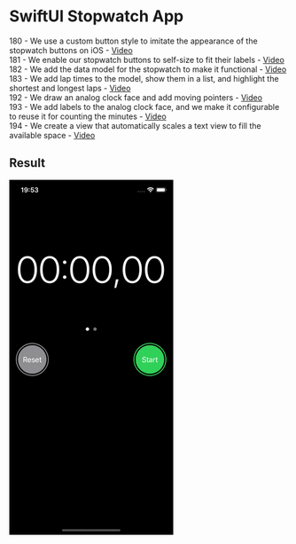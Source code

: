 # SwiftUI Stopwatch App

180 - We use a custom button style to imitate the appearance of the stopwatch buttons on iOS - [Video](https://talk.objc.io/episodes/S01E180-custom-button-styles)  
181 - We enable our stopwatch buttons to self-size to fit their labels - [Video](https://talk.objc.io/episodes/S01E181-self-sizing-buttons)  
182 - We add the data model for the stopwatch to make it functional - [Video](https://talk.objc.io/episodes/S01E182-adding-the-data-model)  
183 - We add lap times to the model, show them in a list, and highlight the shortest and longest laps - [Video](https://talk.objc.io/episodes/S01E183-lap-times)  
192 - We draw an analog clock face and add moving pointers - [Video](https://talk.objc.io/episodes/S01E192-analog-clock)  
193 - We add labels to the analog clock face, and we make it configurable to reuse it for counting the minutes - [Video](https://talk.objc.io/episodes/S01E193-analog-clock-part-2)  
194 - We create a view that automatically scales a text view to fill the available space - [Video](https://talk.objc.io/episodes/S01E194-scaling-text-to-fit)


## Result
![Demo gif](https://github.com/gloomikon/objc_swiftui/blob/main/180_StopwatchApp/assets/demo.gif)
